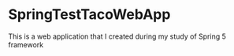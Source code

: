 # SpringTestTacoWebApp
This is a web application that I created during my study of Spring 5 framework

